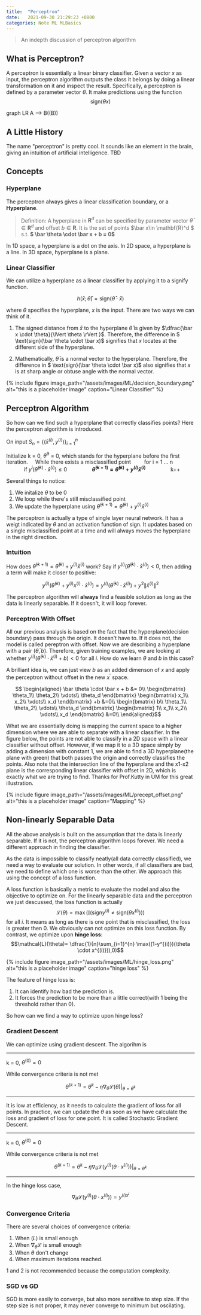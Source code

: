 ```yaml
---
title:  "Perceptron"
date:   2021-09-30 21:29:23 +0800
categories: Note ML MLBasics
---
```


> An indepth discussion of perceptron algorithm

## What is Perceptron?

A perceptron is essentially a linear binary classifier. Given a vector $x$ as input, the perceptron algorithm outputs the class it belongs by doing a linear transformation on it and inspect the result. Specifically, a perceptron is defined by a parameter vector $\theta$. It make predictions using the function
$$ \text{sign}(\theta x) $$

<div class="mermaid">
graph LR
    A --> B((B))
     
</div>


## A Little History

The name "perceptron" is pretty cool. It sounds like an element in the brain, giving an intuition of artificial intelligence.
TBD

## Concepts 


### Hyperplane

The perceptron always gives a linear classification boundary, or a **Hyperplane**. 
> Definition: A hyperplane in $\mathbf{R}^d$ can be specified by parameter vector $\bar\theta \in \mathbf{R}^d$ and offset $b \in \mathbf{R}$. It is the set of points $\bar x\in \mathbf{R}^d $   s.t.   **$ \bar \theta \cdot \bar x + b = 0$**

In 1D space, a hyperplane is a dot on the axis. In 2D space, a hyperplane is a line. In 3D space, hyperplane is a plane.

### Linear Classifier

We can utilize a hyperplane as a linear classifier by applying it to a signify function.

$$ h(\bar x; \bar \theta) = \text{sign}(\bar \theta \cdot \bar x) $$

where $\theta$ specifies the hyperplane, $x$ is the input. There are two ways we can think of it. 

1. The signed distance from $\bar x$ to the hyperplane $\bar \theta$ is given by $\dfrac{\bar x \cdot \theta}{\lVert  \theta \rVert }$. Therefore, the difference in $ \text{sign}(\bar \theta \cdot \bar x)$ signifies that $x$ locates at the different side of the hyperplane.

2.  Mathematically, $\bar \theta$ is a normal vector to the hyperplane. Therefore, the difference in $ \text{sign}(\bar \theta \cdot \bar x)$ also signifies that $x$ is at sharp angle or obtuse angle with the normal vector.

{% include figure image_path="/assets/images/ML/decision_boundary.png" alt="this is a placeholder image" caption="Linear Classifier" %}

## Perceptron Algorithm

So how can we find such a hyperplane that correctly classifies points? Here the perceptron algorithm is introduced.

On input $S_n = \{(\bar x^{(i)}, y^{(i)})\}^n_{i=1}$

Initialize k = 0, $\bar \theta^{0}$ = 0, which stands for the hyperplane before the first iteration.
    While there exists a misclassified point
        for i = 1 ... n
            if $y^{i}(\bar \theta^{(k)}\cdot \bar x^{(i)})\leq 0$
                **$\bar \theta^{(k+1)} = \bar \theta^{(k)} + y^{(i)}\bar x^{(i)}$**
                k++

Several things to notice:
1. We initalize $\theta$ to be 0
2. We loop while there's still misclassified point
3. We update the hyperplane using $\bar \theta^{(k+1)} = \bar \theta^{(k)} + y^{(i)}\bar x^{(i)}$

The perceptron is actually a type of single layer neural network. It has a weigt indicated by $\theta$ and an activation function of $\text{sign}$. It updates based on a single misclassified point at a time and will always moves the hyperplane in the right direction. 

### Intuition

How does $\bar \theta^{(k+1)} = \bar \theta^{(k)} + y^{(i)}\bar x^{(i)}$ work? Say if  $y^{(i)} (\bar \theta^{(k)} \cdot \bar x^{(i)}) < 0$, then adding a term will make it closer to positive:

 $$y^{(i)} (\bar \theta^{(k)} + y^{(i)}x^{(i)}\cdot \bar x^{(i)})= y^{(i)} (\bar \theta^{(k)} \cdot \bar x^{(i)}) + y^2 \lVert\bar x^{(i)}\rVert^2$$

The perceptron algorithm will **always** find a feasible solution as long as the data is linearly separable. If it doesn't, it will loop forever.

### Perceptron With Offset

All our previous analysis is based on the fact that the hyperplane(decision boundary) pass through the origin. It doesn't have to. If it does not, the model is called pereptron with offset. Now we are describing a hyperplane with a pair $(\bar \theta, b)$. Therefore, given training examples, we are looking at whether $y^{(i)} (\bar \theta^{(k)} \cdot \bar x^{(i)} + b) < 0$ for all $i$. How do we learn $\theta$ and $b$ in this case?

A brilliant idea is, we can just view $b$ as an added dimenson of $x$ and apply the perceptron without offset in the new $x^\prime$ space.

$$
\begin{aligned}
 \bar \theta \cdot \bar x + b &= 0\\
 \begin{bmatrix}
     \theta_1\\
     \theta_2\\
     \vdots\\
     \theta_d
 \end{bmatrix}
  \begin{bmatrix}
     x_1\\
     x_2\\
     \vdots\\
     x_d
 \end{bmatrix} 
 +b &=0\\
  \begin{bmatrix}
    b\\
     \theta_1\\
     \theta_2\\
     \vdots\\
     \theta_d
 \end{bmatrix}
  \begin{bmatrix}
        1\\
     x_1\\
     x_2\\
     \vdots\\
     x_d
 \end{bmatrix} 
 &=0\\  
\end{aligned}$$

What we are essentially doing is mapping the current space to a higher dimension where we are able to separate with a linear classifier. In the figure below, the points are not able to classify in a 2D space with a linear classifier without offset. However, if we map it to a 3D space simply by adding a dimension with constant 1, we are able to find a 3D hyperplane(the plane with green) that both passes the origin and correctly classifies the points. Also note that the intersection line of the hyperplane and the x1-x2 plane is the corresponding linear classifier with offset in 2D, which is exactly what we are trying to find. Thanks for Prof.Kutty in UM for this great illustration.

{% include figure image_path="/assets/images/ML/precept_offset.png" alt="this is a placeholder image" caption="Mapping" %}


## Non-linearly Separable Data

All the above analysis is built on the assumption that the data is linearly separable. If it is not, the perceptron algorithm loops forever. We need a different approach in finding the classifier.

As the data is impossible to classify neatly(all data correctly classified), we need a way to evaluate our solution. In other words, if all classifiers are bad, we need to define which one is worse than the other. We approach this using the concept of a loss function.

A loss function is basically a metric to evaluate the model and also the objective to optimize on. For the linearly separable data and the perceptron we just descussed, the loss function is actually
$$\mathcal{L}(\theta) = \max(\mathbb{I}(\text{sign}y^{(i)}\neq \text{sign}(\theta x^{(i)}))) $$ for all $i$. It means as long as there is one point that is misclassified, the loss is greater then 0. We obviously can not optimize on this loss function. By contrast, we optimize upon **hinge loss**: $$\mathcal{L}(\theta)= \dfrac{1}{n}\sum_{i=1}^{n} \max((1-y^{(i)})(\theta \cdot x^{(i)})),0)$$

{% include figure image_path="/assets/images/ML/hinge_loss.png" alt="this is a placeholder image" caption="hinge loss" %}

The feature of hinge loss is:
1. It can identify how bad the prediction is.
2. It forces the prediction to be more than a little correct(with 1 being the threshold rather than 0).

So how can we find a way to optimize upon hinge loss?

### Gradient Descent

We can optimize using gradient descent. The algorihm is 

---

k = 0, $\theta^{(0)} = 0$

While convergence criteria is not met

$$\theta^{(k+1)} = \theta^{k} - \eta\nabla_{\theta}\mathcal{L}(\theta)\lvert_{\theta = \theta^k}$$

---

It is low at efficiency, as it needs to calculate the gradient of loss for all points. In practice, we can update the $\theta$ as soon as we have calculate the loss and gradient of loss for one point. It is called Stochastic Gradient Descent.


---
k = 0, $\theta^{(0)} = 0$

While convergence criteria is not met

$$\theta^{(k+1)} = \theta^{k} - \eta\nabla_{\theta}\mathcal{L}(y^{(i)}(\theta \cdot x^{(i)}))\lvert_{\theta = \theta^k}$$

---

In the hinge loss case, $$\nabla_{\theta}\mathcal{L}(y^{(i)}(\theta \cdot x^{(i)})) = y^{(i)x^{i}}$$

### Convergence Criteria

There are several choices of convergence criteria:

1. When $\mathcal(L)$ is small enough
2. When $\nabla_{\theta}\mathcal{L}$ is small enough
3. When $\theta$ don't change
4. When maximum iterations reached.

1 and 2 is not recommended because the computation complexity.

### SGD vs GD
SGD is more easily to converge, but also more sensitive to step size. If the step size is not proper, it may never converge to minimum but oscilating.